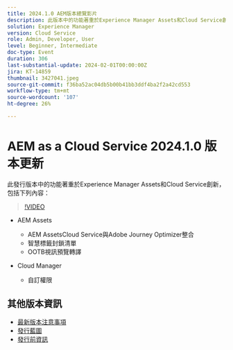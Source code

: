 ```yaml
---
title: 2024.1.0 AEM版本總覽影片
description: 此版本中的功能著重於Experience Manager Assets和Cloud Service創新，並包括下列專案：AEM Assets： AEM AssetsCloud Service與Adobe Journey Optimizer整合智慧標籤封鎖清單OOTB影片預覽轉譯Cloud Manager：自訂許可權
solution: Experience Manager
version: Cloud Service
role: Admin, Developer, User
level: Beginner, Intermediate
doc-type: Event
duration: 306
last-substantial-update: 2024-02-01T00:00:00Z
jira: KT-14859
thumbnail: 3427041.jpeg
source-git-commit: f36ba52ac04db5b00b41bb3ddf4ba2f2a42cd553
workflow-type: tm+mt
source-wordcount: '107'
ht-degree: 26%

---
```



# AEM as a Cloud Service 2024.1.0 版本更新

此發行版本中的功能著重於Experience Manager Assets和Cloud Service創新，包括下列內容：

>[!VIDEO](https://video.tv.adobe.com/v/3427041/?learn=on)

* AEM Assets
   * AEM AssetsCloud Service與Adobe Journey Optimizer整合
   * 智慧標籤封鎖清單
   * OOTB視訊預覽轉譯

* Cloud Manager
   * 自訂權限

<!--
Have questions about the release?  Discuss the release in [Experience League Communities](https://adobe.ly/3RPNYZF) -->

## 其他版本資訊

* [最新版本注意事項](https://experienceleague.adobe.com/docs/experience-manager-cloud-service/content/release-notes/home.html)
* [發行藍圖](https://experienceleague.adobe.com/docs/experience-manager-release-information/aem-release-updates/update-releases-roadmap.html?lang=zh-Hant)
* [發行前資訊](https://experienceleague.adobe.com/docs/experience-manager-cloud-service/content/release-notes/prerelease.html?lang=zh-Hant)